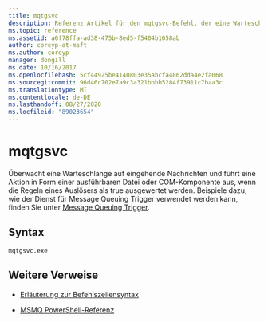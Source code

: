 ```yaml
---
title: mqtgsvc
description: Referenz Artikel für den mqtgsvc-Befehl, der eine Warteschlange auf eingehende Nachrichten überwacht und eine Aktion in Form einer ausführbaren Datei oder COM-Komponente ausführt, wenn die Regeln eines Auslösers als true ausgewertet werden.
ms.topic: reference
ms.assetid: a6f78ffa-ad38-475b-8ed5-f5404b1658ab
author: coreyp-at-msft
ms.author: coreyp
manager: dongill
ms.date: 10/16/2017
ms.openlocfilehash: 5cf44925be4140803e35abcfa4862dda4e2fa068
ms.sourcegitcommit: 96d46c702e7a9c3a321bbbb5284f73911c7baa3c
ms.translationtype: MT
ms.contentlocale: de-DE
ms.lasthandoff: 08/27/2020
ms.locfileid: "89023654"
---
```

# <a name="mqtgsvc"></a>mqtgsvc

Überwacht eine Warteschlange auf eingehende Nachrichten und führt eine Aktion in Form einer ausführbaren Datei oder COM-Komponente aus, wenn die Regeln eines Auslösers als true ausgewertet werden. Beispiele dazu, wie der Dienst für Message Queuing Trigger verwendet werden kann, finden Sie unter [Message Queuing Trigger](/previous-versions/windows/desktop/legacy/ms703197(v=vs.85)).

## <a name="syntax"></a>Syntax

```
mqtgsvc.exe
```

## <a name="additional-references"></a>Weitere Verweise

- [Erläuterung zur Befehlszeilensyntax](command-line-syntax-key.md)

- [MSMQ PowerShell-Referenz](/powershell/module/msmq/?view=win10-ps)
